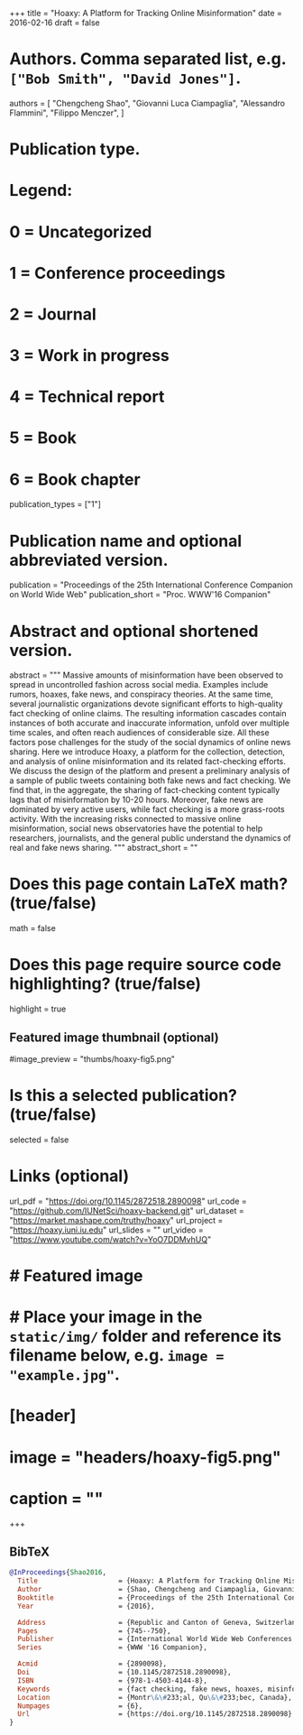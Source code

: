 +++
title = "Hoaxy: A Platform for Tracking Online Misinformation"
date = 2016-02-16
draft = false

# Authors. Comma separated list, e.g. `["Bob Smith", "David Jones"]`.
authors = [
    "Chengcheng Shao",
    "Giovanni Luca Ciampaglia",
    "Alessandro Flammini",
    "Filippo Menczer",
]

# Publication type.
# Legend:
# 0 = Uncategorized
# 1 = Conference proceedings
# 2 = Journal
# 3 = Work in progress
# 4 = Technical report
# 5 = Book
# 6 = Book chapter
publication_types = ["1"]

# Publication name and optional abbreviated version.
publication = "Proceedings of the 25th International Conference Companion on World Wide Web"
publication_short = "Proc. WWW'16 Companion"

# Abstract and optional shortened version.
abstract = """
Massive amounts of misinformation have been observed to spread in
uncontrolled fashion across social media. Examples include rumors, hoaxes,
fake news, and conspiracy theories. At the same time, several journalistic
organizations devote significant efforts to high-quality fact checking of
online claims. The resulting information cascades contain instances of both
accurate and inaccurate information, unfold over multiple time scales, and
often reach audiences of considerable size. All these factors pose
challenges for the study of the social dynamics of online news sharing.
Here we introduce Hoaxy, a platform for the collection, detection, and
analysis of online misinformation and its related fact-checking efforts. We
discuss the design of the platform and present a preliminary analysis of a
sample of public tweets containing both fake news and fact checking. We
find that, in the aggregate, the sharing of fact-checking content typically
lags that of misinformation by 10-20 hours. Moreover, fake news are
dominated by very active users, while fact checking is a more grass-roots
activity. With the increasing risks connected to massive online
misinformation, social news observatories have the potential to help
researchers, journalists, and the general public understand the dynamics of
real and fake news sharing. """
abstract_short = ""

# Does this page contain LaTeX math? (true/false)
math = false

# Does this page require source code highlighting? (true/false)
highlight = true

## Featured image thumbnail (optional)
#image_preview = "thumbs/hoaxy-fig5.png"

# Is this a selected publication? (true/false)
selected = false

# Links (optional)
url_pdf = "https://doi.org/10.1145/2872518.2890098"
url_code = "https://github.com/IUNetSci/hoaxy-backend.git"
url_dataset = "https://market.mashape.com/truthy/hoaxy"
url_project = "https://hoaxy.iuni.iu.edu"
url_slides = ""
url_video = "https://www.youtube.com/watch?v=YoO7DDMvhUQ"

# # Featured image
# # Place your image in the `static/img/` folder and reference its filename below, e.g. `image = "example.jpg"`.
# [header]
# image = "headers/hoaxy-fig5.png"
# caption = ""

+++

## BibTeX
```bibtex
@InProceedings{Shao2016,
  Title                    = {Hoaxy: A Platform for Tracking Online Misinformation},
  Author                   = {Shao, Chengcheng and Ciampaglia, Giovanni Luca and Flammini, Alessandro and Menczer, Filippo},
  Booktitle                = {Proceedings of the 25th International Conference Companion on World Wide Web},
  Year                     = {2016},

  Address                  = {Republic and Canton of Geneva, Switzerland},
  Pages                    = {745--750},
  Publisher                = {International World Wide Web Conferences Steering Committee},
  Series                   = {WWW '16 Companion},

  Acmid                    = {2890098},
  Doi                      = {10.1145/2872518.2890098},
  ISBN                     = {978-1-4503-4144-8},
  Keywords                 = {fact checking, fake news, hoaxes, misinformation, rumor tracking, twitter},
  Location                 = {Montr\&\#233;al, Qu\&\#233;bec, Canada},
  Numpages                 = {6},
  Url                      = {https://doi.org/10.1145/2872518.2890098}
}
```
